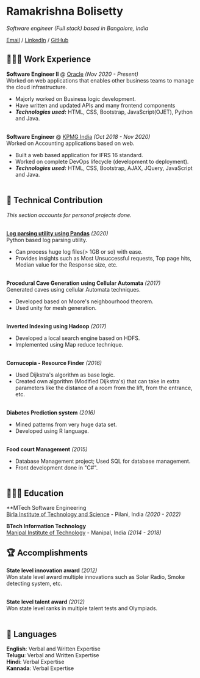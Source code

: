 # Ramakrishna Bolisetty

_Software engineer (Full stack) based in Bangalore, India_ <br>

[Email](mailto:ramakrishnabolisetty007@gmail.com) / [LinkedIn](https://www.linkedin.com/in/ramakrishnabolisetty/) / [GitHub](https://github.com/ramakrishnabolisetty007) 

## 👦🏼‍💻 Work Experience

**Software Engineer II** @ [Oracle](https://www.oracle.com/index.html) _(Nov 2020 - Present)_ <br>
Worked on web applications that enables other business teams to manage the cloud infrastructure.
  - Majorly worked on Business logic development.
  - Have written and updated APIs and many frontend components
  - **_Technologies used:_** HTML, CSS, Bootstrap, JavaScript(OJET), Python and Java.
<br><br>


**Software Engineer** @ [KPMG India](https://home.kpmg/in/en/home.html) _(Oct 2018 - Nov 2020)_ <br>
Worked on Accounting applications based on web.
  - Built a web based application for IFRS 16 standard.
  - Worked on complete DevOps lifecycle (development to deployment).
  - **_Technologies used:_** HTML, CSS, Bootstrap, AJAX, JQuery, JavaScript and Java.
    <br><br>
    
## 📌 Technical Contribution

_This section accounts for personal projects done._
<br><br>

[**Log parsing utility using Pandas**](https://github.com/ramakrishnabolisetty007/Log_parsing) _(2020)_ <br>
Python based log parsing utility.
  - Can process huge log files(> 1GB or so) with ease.
  - Provides insights such as Most Unsuccessful requests, Top page hits, Median value for the Response size, etc.
<br><br>

**Procedural Cave Generation using Cellular Automata** _(2017)_ <br>
Generated caves using cellular Automata techniques.
  - Developed based on Moore's neighbourhood theorem.
  - Used unity for mesh generation.
<br><br>

**Inverted Indexing using Hadoop** _(2017)_ <br>
  - Developed a local search engine based on HDFS.
  - Implemented using Map reduce technique.
<br><br>

**Cornucopia - Resource Finder** _(2016)_ <br>
  - Used Dijkstra's algorithm as base logic.
  - Created own algorithm (Modified Dijkstra's) that can take in extra parameters like the distance of a room from the lift, from the
entrance, etc.
<br><br>

**Diabetes Prediction system** _(2016)_ <br>
  - Mined patterns from very huge data set. 
  - Developed using R language.
<br><br>

**Food court Management** _(2015)_ <br>
  - Database Management project; Used SQL for database management. 
  - Front development done in "C#".
<br><br>

## 👩🏼‍🎓 Education

**MTech Software Engineering<br>
[Birla Institute of Technology and Science](https://www.bits-pilani.ac.in/) - Pilani, India _(2020 - 2022)_ <br>

**BTech Information Technology** <br>
[Manipal Institute of Technology](https://manipal.edu/mit.html) - Manipal, India _(2014 - 2018)_<br>


## 🏆 Accomplishments

**State level innovation award**  _(2012)_ <br>
Won state level award multiple innovations such as Solar Radio, Smoke detecting system, etc.
<br><br>

**State level talent award**  _(2012)_ <br>
Won state level ranks in multiple talent tests and Olympiads.
<br><br>


## 💬 Languages

**English**: Verbal and Written Expertise<br>
**Telugu**: Verbal and Written Expertise<br>
**Hindi**: Verbal Expertise<br>
**Kannada**: Verbal Expertise<br>
<br><br>

